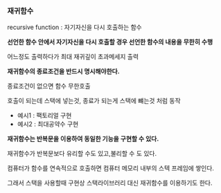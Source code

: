 ### 재귀함수

recursive function : 자기자신을 다시 호출하는 함수

**선언한 함수 안에서 자기자신을 다시 호출할 경우 선언한 함수의 내용을 무한히 수행**

어느정도 출력하다가 최대 재귀깊이 초과메세지 출력 



**재귀함수의 종료조건을 반드시 명시해야한다.** 

종료조건이 없으면 함수 무한호출 

호출이 되는데 스택에 넣는것, 종료가 되는게 스택에 뺴는것 처럼 동작

- 예시1 : 팩토리얼 구현
- 예시2 : 최대공약수 구현



**재귀함수는 반복문을 이용하여 동일한 기능을 구현할 수 있다.**

재귀함수가 반복문보다 유리할 수도 있고,불리할 수 도 있다.

컴퓨터가 함수를 연속적으로 호출하면 컴퓨터 메모리 내부의 스텍 프레임에 쌓인다.

그래서 스택을 사용할때 구현상 스택라이브러리 대신 재귀함수를 이용하기도 한다.

